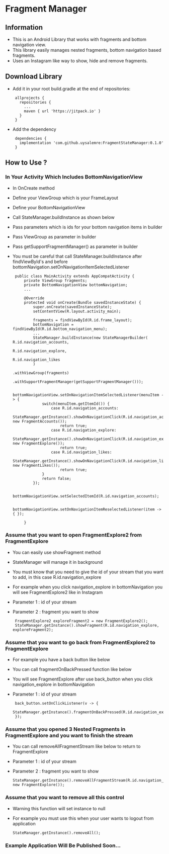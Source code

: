 # Fragment Manager

## Information
   - This is an Android Library that works with fragments and bottom navigation view.
   - This library easily manages nested fragments, bottom navigation based fragments.
   - Uses an Instagram like way to show, hide and remove fragments.

## Download Library
   - Add it in your root build.gradle at the end of repositories:
   
          allprojects {
            repositories {
              ...
              maven { url 'https://jitpack.io' }
            }
          }

   - Add the dependency

          dependencies {
            implementation 'com.github.uysalemre:FragmentStateManager:0.1.0'
          }


## How to Use ?

### In Your Activity Which Includes BottomNavigationView
   - In OnCreate method
   - Define your ViewGroup which is your FrameLayout
   - Define your BottomNavigationView
   - Call StateManager.buildInstance as shown below
   - Pass parameters which is ids for your bottom navigation items in builder
   - Pass ViewGroup as parameter in builder
   - Pass getSupportFragmentManager() as parameter in builder
   - You must be careful that call StateManager.buildInstance after findViewById's and before   bottomNavigation.setOnNavigationItemSelectedListener

          public class MainActivity extends AppCompatActivity {
              private ViewGroup fragments;
              private BottomNavigationView bottomNavigation;
              ...

              @Override
              protected void onCreate(Bundle savedInstanceState) {
                  super.onCreate(savedInstanceState);
                  setContentView(R.layout.activity_main);

                  fragments = findViewById(R.id.frame_layout);
                  bottomNavigation = findViewById(R.id.bottom_navigation_menu);
                  ...
                  StateManager.buildInstance(new StateManagerBuilder(   R.id.navigation_accounts,
                                                                        R.id.navigation_explore,
                                                                        R.id.navigation_likes
                  )
                                                     .withViewGroup(fragments)
                                                     .withSupportFragmentManager(getSupportFragmentManager()));

                  bottomNavigationView.setOnNavigationItemSelectedListener(menuItem -> {
                      switch(menuItem.getItemId()) {
                          case R.id.navigation_accounts:
                              StateManager.getInstance().showOnNavigationClick(R.id.navigation_accounts, new FragmentAccounts());
                              return true;
                          case R.id.navigation_explore:
                              StateManager.getInstance().showOnNavigationClick(R.id.navigation_explore, new FragmentExplore());
                              return true;
                          case R.id.navigation_likes:
                              StateManager.getInstance().showOnNavigationClick(R.id.navigation_likes, new FragmentLikes());
                              return true;
                      }
                      return false;
                  });

                  bottomNavigationView.setSelectedItemId(R.id.navigation_accounts);

                  bottomNavigationView.setOnNavigationItemReselectedListener(item -> { });

              }

### Assume that you want to open FragmentExplore2 from FragmentExplore
   - You can easily use showFragment method
   - StateManager will manage it in background
   - You must know that you need to give the id of your stream that you want to add, in this case R.id.navigation_explore
   - For example when you click navigation_explore in bottomNavigation you will see FragmentExplore2 like in Instagram
   - Parameter 1 : id of your stream
   - Parameter 2 : fragment you want to show

          FragmentExplore2 exploreFragment2 = new FragmentExplore2();
          StateManager.getInstance().showFragment(R.id.navigation_explore, exploreFragment2);

### Assume that you want to go back from FragmentExplore2 to FragmentExplore
   - For example you have a back button like below
   - You can call fragmentOnBackPressed function like below
   - You will see FragmentExplore after use back_button when you click navigation_explore in bottomNavigation
   - Parameter 1 : id of your stream

          back_button.setOnClickListener(v -> {
              StateManager.getInstance().fragmentOnBackPressed(R.id.navigation_explore);
          });

### Assume that you opened 3 Nested Fragments in FragmentExplore and you want to finish the stream
   - You can call removeAllFragmentStream like below to return to FragmentExplore
   - Parameter 1 : id of your stream
   - Parameter 2 : fragment you want to show

         StateManager.getInstance().removeAllFragmentStream(R.id.navigation_explore, new FragmentExplore());

### Assume that you want to remove all this control
   - Warning this function will set instance to null
   - For example you must use this when your user wants to logout from application

         StateManager.getInstance().removeAll();

### Example Application Will Be Published Soon...
